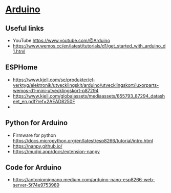# [Arduino](https://www.arduino.cc/)

## Useful links
- YouTube https://www.youtube.com/@Arduino
- https://www.wemos.cc/en/latest/tutorials/d1/get_started_with_arduino_d1.html

## ESPHome
- https://www.kjell.com/se/produkter/el-verktyg/elektronik/utvecklingskit/arduino/utvecklingskort/luxorparts-wemos-d1-mini-utvecklingskort-p87294
- https://www.kjell.com/globalassets/mediaassets/855793_87294_datasheet_en.pdf?ref=2AEAD8250F
- 

## Python for Arduino
- Firmware for python https://docs.micropython.org/en/latest/esp8266/tutorial/intro.html
- https://nanpy.github.io/
- https://mudpi.app/docs/extension-nanpy


## Code for Arduino
- https://antoniomignano.medium.com/arduino-nano-esp8266-web-server-5f74e9753989
  
